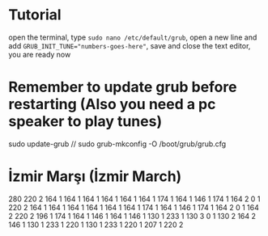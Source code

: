 # Tutorial 
open the terminal, type `sudo nano /etc/default/grub`, open a new line and add `GRUB_INIT_TUNE="numbers-goes-here"`, save and close the text editor, you are ready now

# Remember to update grub before restarting (Also you need a pc speaker to play tunes)
sudo update-grub //
sudo grub-mkconfig -O /boot/grub/grub.cfg

# İzmir Marşı (İzmir March)
280 220 2 164 1 164 1 164 1 164 1 164 1 164 1 174 1 164 1 146 1 174 1 164 2 0 1 220 2 164 1 164 1 164 1 164 1 164 1 164 1 174 1 164 1 146 1 174 1 164 2 0 1 164 2 220 2 196 1 174 1 164 1 146 1 164 1 146 1 130 1 233 1 130 3 0 1 130 2 164 2 146 1 130 1 233 1 220 1 130 1 233 1 220 1 207 1 220 2
